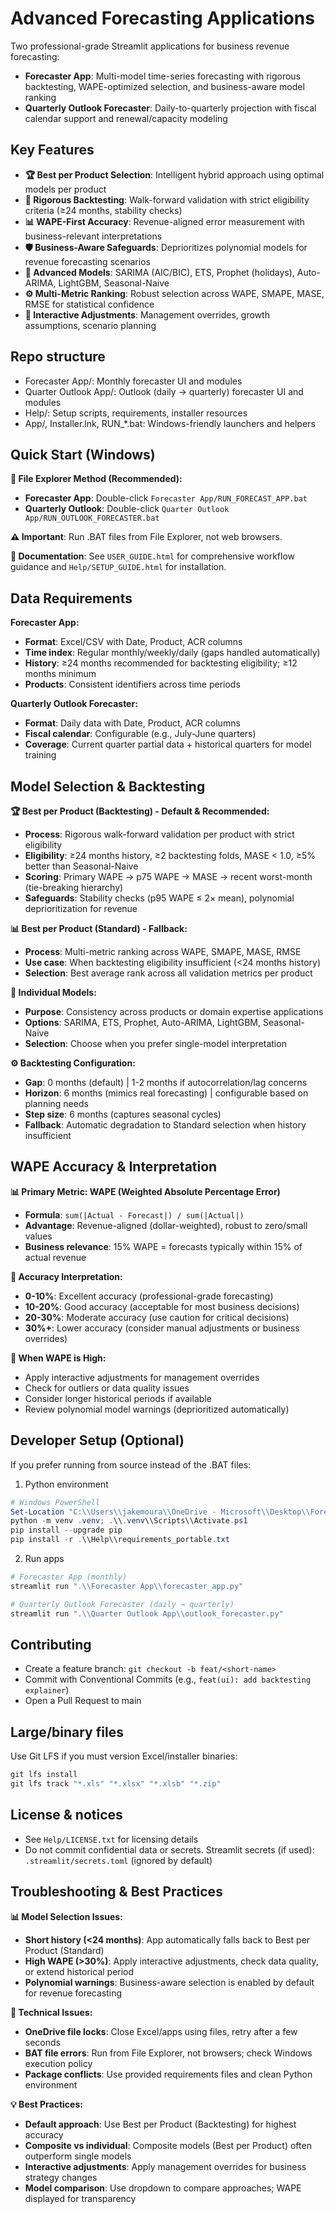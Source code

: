 # Advanced Forecasting Applications

Two professional-grade Streamlit applications for business revenue forecasting:

- **Forecaster App**: Multi-model time-series forecasting with rigorous backtesting, WAPE-optimized selection, and business-aware model ranking
- **Quarterly Outlook Forecaster**: Daily-to-quarterly projection with fiscal calendar support and renewal/capacity modeling

## Key Features

- **🏆 Best per Product Selection**: Intelligent hybrid approach using optimal models per product
- **🧪 Rigorous Backtesting**: Walk-forward validation with strict eligibility criteria (≥24 months, stability checks)
- **📊 WAPE-First Accuracy**: Revenue-aligned error measurement with business-relevant interpretations
- **🛡️ Business-Aware Safeguards**: Deprioritizes polynomial models for revenue forecasting scenarios
- **🔮 Advanced Models**: SARIMA (AIC/BIC), ETS, Prophet (holidays), Auto-ARIMA, LightGBM, Seasonal-Naive
- **⚙️ Multi-Metric Ranking**: Robust selection across WAPE, SMAPE, MASE, RMSE for statistical confidence
- **🎯 Interactive Adjustments**: Management overrides, growth assumptions, scenario planning

## Repo structure

- Forecaster App/: Monthly forecaster UI and modules
- Quarter Outlook App/: Outlook (daily → quarterly) forecaster UI and modules
- Help/: Setup scripts, requirements, installer resources
- App/, Installer.lnk, RUN_*.bat: Windows-friendly launchers and helpers

## Quick Start (Windows)

**📁 File Explorer Method (Recommended):**
- **Forecaster App**: Double-click `Forecaster App/RUN_FORECAST_APP.bat`
- **Quarterly Outlook**: Double-click `Quarter Outlook App/RUN_OUTLOOK_FORECASTER.bat`

**⚠️ Important**: Run .BAT files from File Explorer, not web browsers.

**📖 Documentation**: See `USER_GUIDE.html` for comprehensive workflow guidance and `Help/SETUP_GUIDE.html` for installation.

## Data Requirements

**Forecaster App:**
- **Format**: Excel/CSV with Date, Product, ACR columns
- **Time index**: Regular monthly/weekly/daily (gaps handled automatically)
- **History**: ≥24 months recommended for backtesting eligibility; ≥12 months minimum
- **Products**: Consistent identifiers across time periods

**Quarterly Outlook Forecaster:**  
- **Format**: Daily data with Date, Product, ACR columns
- **Fiscal calendar**: Configurable (e.g., July-June quarters)
- **Coverage**: Current quarter partial data + historical quarters for model training

## Model Selection & Backtesting

**🏆 Best per Product (Backtesting) - Default & Recommended:**
- **Process**: Rigorous walk-forward validation per product with strict eligibility
- **Eligibility**: ≥24 months history, ≥2 backtesting folds, MASE < 1.0, ≥5% better than Seasonal-Naive
- **Scoring**: Primary WAPE → p75 WAPE → MASE → recent worst-month (tie-breaking hierarchy)
- **Safeguards**: Stability checks (p95 WAPE ≤ 2× mean), polynomial deprioritization for revenue

**📊 Best per Product (Standard) - Fallback:**
- **Process**: Multi-metric ranking across WAPE, SMAPE, MASE, RMSE
- **Use case**: When backtesting eligibility insufficient (<24 months history)
- **Selection**: Best average rank across all validation metrics per product

**🎯 Individual Models:**
- **Purpose**: Consistency across products or domain expertise applications  
- **Options**: SARIMA, ETS, Prophet, Auto-ARIMA, LightGBM, Seasonal-Naive
- **Selection**: Choose when you prefer single-model interpretation

**⚙️ Backtesting Configuration:**
- **Gap**: 0 months (default) | 1-2 months if autocorrelation/lag concerns
- **Horizon**: 6 months (mimics real forecasting) | configurable based on planning needs
- **Step size**: 6 months (captures seasonal cycles)
- **Fallback**: Automatic degradation to Standard selection when history insufficient

## WAPE Accuracy & Interpretation

**📊 Primary Metric: WAPE (Weighted Absolute Percentage Error)**
- **Formula**: `sum(|Actual - Forecast|) / sum(|Actual|)`
- **Advantage**: Revenue-aligned (dollar-weighted), robust to zero/small values
- **Business relevance**: 15% WAPE = forecasts typically within 15% of actual revenue

**🎯 Accuracy Interpretation:**
- **0-10%**: Excellent accuracy (professional-grade forecasting)
- **10-20%**: Good accuracy (acceptable for most business decisions)
- **20-30%**: Moderate accuracy (use caution for critical decisions)
- **30%+**: Lower accuracy (consider manual adjustments or business overrides)

**🔧 When WAPE is High:**
- Apply interactive adjustments for management overrides
- Check for outliers or data quality issues  
- Consider longer historical periods if available
- Review polynomial model warnings (deprioritized automatically)

## Developer Setup (Optional)

If you prefer running from source instead of the .BAT files:

1) Python environment

```powershell
# Windows PowerShell
Set-Location "C:\\Users\\jakemoura\\OneDrive - Microsoft\\Desktop\\Forecasting_App"
python -m venv .venv; .\\.venv\\Scripts\\Activate.ps1
pip install --upgrade pip
pip install -r .\\Help\\requirements_portable.txt
```

2) Run apps

```powershell
# Forecaster App (monthly)
streamlit run ".\\Forecaster App\\forecaster_app.py"

# Quarterly Outlook Forecaster (daily → quarterly)
streamlit run ".\\Quarter Outlook App\\outlook_forecaster.py"
```

## Contributing

- Create a feature branch: `git checkout -b feat/<short-name>`
- Commit with Conventional Commits (e.g., `feat(ui): add backtesting explainer`)
- Open a Pull Request to main

## Large/binary files

Use Git LFS if you must version Excel/installer binaries:

```powershell
git lfs install
git lfs track "*.xls" "*.xlsx" "*.xlsb" "*.zip"
```

## License & notices

- See `Help/LICENSE.txt` for licensing details
- Do not commit confidential data or secrets. Streamlit secrets (if used): `.streamlit/secrets.toml` (ignored by default)

## Troubleshooting & Best Practices

**📊 Model Selection Issues:**
- **Short history (<24 months)**: App automatically falls back to Best per Product (Standard)
- **High WAPE (>30%)**: Apply interactive adjustments, check data quality, or extend historical period
- **Polynomial warnings**: Business-aware selection is enabled by default for revenue forecasting

**🔧 Technical Issues:**
- **OneDrive file locks**: Close Excel/apps using files, retry after a few seconds
- **BAT file errors**: Run from File Explorer, not browsers; check Windows execution policy
- **Package conflicts**: Use provided requirements files and clean Python environment

**💡 Best Practices:**
- **Default approach**: Use Best per Product (Backtesting) for highest accuracy
- **Composite vs individual**: Composite models (Best per Product) often outperform single models
- **Interactive adjustments**: Apply management overrides for business strategy changes
- **Model comparison**: Use dropdown to compare approaches; WAPE displayed for transparency
